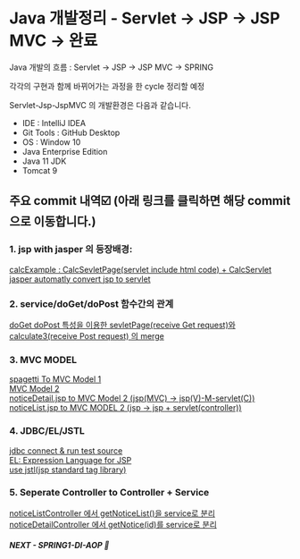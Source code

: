 # Java 개발정리 - Servlet -> JSP -> JSP MVC -> 완료

Java 개발의 흐름 : Servlet -> JSP -> JSP MVC -> SPRING 

각각의 구현과 함께 바뀌어가는 과정을 한 cycle 정리할 예정

Servlet-Jsp-JspMVC 의 개발환경은 다음과 같습니다. 
* IDE : IntelliJ IDEA
* Git Tools : GitHub Desktop
* OS : Window 10
* Java Enterprise Edition 
* Java 11 JDK
* Tomcat 9

## 주요 commit 내역☑️ (아래 링크를 클릭하면 해당 commit으로 이동합니다.)
### 1. jsp with jasper 의 등장배경:   
[calcExample : CalcSevletPage(servlet include html code) + CalcServlet](https://github.com/mangozzelli/BackEnd-Servlet-Jsp-JspMVC/commit/fbdd2370ebd2588b3611ed44d82ae37d63b15004)  
[jasper automatly convert jsp to servlet](https://github.com/mangozzelli/BackEnd-Servlet-Jsp-JspMVC/commit/50a283c3c70f8c5c41078c144cf090a9920eebfd)  
  
### 2. service/doGet/doPost 함수간의 관계 
[doGet doPost 특성을 이용한 sevletPage(receive Get request)와 calculate3(receive Post request) 의 merge](https://github.com/mangozzelli/BackEnd-Servlet-Jsp-JspMVC/commit/2155e707fbe631ddb729f3f4725fb0e5aff9ae79)  
  
### 3. MVC MODEL  
[spagetti To MVC Model 1](https://github.com/mangozzelli/BackEnd-Servlet-Jsp-JspMVC/commit/75d45d550c75c0e4e300e5f68b6f5ed8164553b9)  
[MVC Model 2](https://github.com/mangozzelli/BackEnd-Servlet-Jsp-JspMVC/commit/8ed3ffbd69bba9789f0044ab42dc5b98ae71374f)  
[noticeDetail.jsp to MVC Model 2 (jsp(MVC) -> jsp(V)-M-servlet(C))](https://github.com/mangozzelli/BackEnd-Servlet-Jsp-JspMVC/commit/9ebdc9c75c93384a32583bbd7b73c6588d6e13bc)  
[noticeList.jsp to MVC MODEL 2 (jsp -> jsp + servlet(controller))](https://github.com/mangozzelli/BackEnd-Servlet-Jsp-JspMVC/commit/18c05ea41cc68c87049d172f6e9e2ed08716732c)  

### 4. JDBC/EL/JSTL  
[jdbc connect & run test source](https://github.com/mangozzelli/BackEnd-Servlet-Jsp-JspMVC/commit/40af8aba876bddb3013cacb93e0692f0c6ae4108)  
[EL: Expression Language for JSP](https://github.com/mangozzelli/BackEnd-Servlet-Jsp-JspMVC/commit/75eaf994a6adcbc8634f64a4f999d9d211173c5c)  
[use jstl(jsp standard tag library)](https://github.com/mangozzelli/BackEnd-Servlet-Jsp-JspMVC/commit/a84bf0ccf85142e37cf2e31fa3379ffdf4463fae)  
  
### 5. Seperate Controller to Controller + Service  
[noticeListController 에서 getNoticeList()을 service로 분리](https://github.com/mangozzelli/BackEnd-Servlet-Jsp-JspMVC/commit/75786760510d1fc809e08969f50ad178efa6b4e5)  
[noticeDetailController 에서 getNotice(id)를 service로 분리](https://github.com/mangozzelli/BackEnd-Servlet-Jsp-JspMVC/commit/df5ec2fb4a64e85c9a7250c3f303ef24315f32d8)  
  
##### NEXT - SPRING1-DI-AOP 🌱

